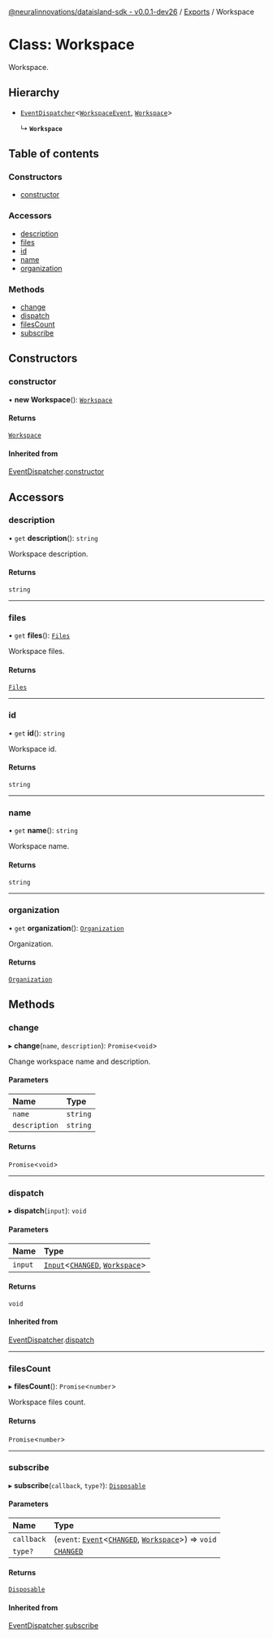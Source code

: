 [@neuralinnovations/dataisland-sdk - v0.0.1-dev26](../../README.md) / [Exports](../modules.md) / Workspace

# Class: Workspace

Workspace.

## Hierarchy

- [`EventDispatcher`](EventDispatcher.md)\<[`WorkspaceEvent`](../enums/WorkspaceEvent.md), [`Workspace`](Workspace.md)\>

  ↳ **`Workspace`**

## Table of contents

### Constructors

- [constructor](Workspace.md#constructor)

### Accessors

- [description](Workspace.md#description)
- [files](Workspace.md#files)
- [id](Workspace.md#id)
- [name](Workspace.md#name)
- [organization](Workspace.md#organization)

### Methods

- [change](Workspace.md#change)
- [dispatch](Workspace.md#dispatch)
- [filesCount](Workspace.md#filescount)
- [subscribe](Workspace.md#subscribe)

## Constructors

### constructor

• **new Workspace**(): [`Workspace`](Workspace.md)

#### Returns

[`Workspace`](Workspace.md)

#### Inherited from

[EventDispatcher](EventDispatcher.md).[constructor](EventDispatcher.md#constructor)

## Accessors

### description

• `get` **description**(): `string`

Workspace description.

#### Returns

`string`

___

### files

• `get` **files**(): [`Files`](Files.md)

Workspace files.

#### Returns

[`Files`](Files.md)

___

### id

• `get` **id**(): `string`

Workspace id.

#### Returns

`string`

___

### name

• `get` **name**(): `string`

Workspace name.

#### Returns

`string`

___

### organization

• `get` **organization**(): [`Organization`](Organization.md)

Organization.

#### Returns

[`Organization`](Organization.md)

## Methods

### change

▸ **change**(`name`, `description`): `Promise`\<`void`\>

Change workspace name and description.

#### Parameters

| Name | Type |
| :------ | :------ |
| `name` | `string` |
| `description` | `string` |

#### Returns

`Promise`\<`void`\>

___

### dispatch

▸ **dispatch**(`input`): `void`

#### Parameters

| Name | Type |
| :------ | :------ |
| `input` | [`Input`](../interfaces/Input.md)\<[`CHANGED`](../enums/WorkspaceEvent.md#changed), [`Workspace`](Workspace.md)\> |

#### Returns

`void`

#### Inherited from

[EventDispatcher](EventDispatcher.md).[dispatch](EventDispatcher.md#dispatch)

___

### filesCount

▸ **filesCount**(): `Promise`\<`number`\>

Workspace files count.

#### Returns

`Promise`\<`number`\>

___

### subscribe

▸ **subscribe**(`callback`, `type?`): [`Disposable`](../interfaces/Disposable.md)

#### Parameters

| Name | Type |
| :------ | :------ |
| `callback` | (`event`: [`Event`](../interfaces/Event.md)\<[`CHANGED`](../enums/WorkspaceEvent.md#changed), [`Workspace`](Workspace.md)\>) => `void` |
| `type?` | [`CHANGED`](../enums/WorkspaceEvent.md#changed) |

#### Returns

[`Disposable`](../interfaces/Disposable.md)

#### Inherited from

[EventDispatcher](EventDispatcher.md).[subscribe](EventDispatcher.md#subscribe)
